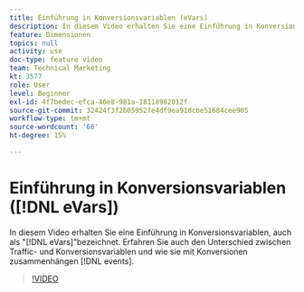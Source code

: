 ```yaml
---
title: Einführung in Konversionsvariablen (eVars)
description: In diesem Video erhalten Sie eine Einführung in Konversionsvariablen, auch als "eVars"bezeichnet. Erfahren Sie auch den Unterschied zwischen Traffic- und Konversionsvariablen und wie sie mit Konversionsereignissen zusammenhängen.
feature: Dimensionen
topics: null
activity: use
doc-type: feature video
team: Technical Marketing
kt: 3577
role: User
level: Beginner
exl-id: 4f7bedec-efca-46e8-981a-18118982012f
source-git-commit: 32424f3f2b05952fe4df9ea91dcbe51684cee905
workflow-type: tm+mt
source-wordcount: '66'
ht-degree: 15%

---
```


# Einführung in Konversionsvariablen ([!DNL eVars])

In diesem Video erhalten Sie eine Einführung in Konversionsvariablen, auch als &quot;[!DNL eVars]&quot;bezeichnet. Erfahren Sie auch den Unterschied zwischen Traffic- und Konversionsvariablen und wie sie mit Konversionen zusammenhängen [!DNL events].

>[!VIDEO](https://video.tv.adobe.com/v/28759/?quality=12)
